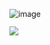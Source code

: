 ![image](https://user-images.githubusercontent.com/7016217/90295885-0d393d00-dec5-11ea-8a78-dfcfac1ae7e9.png)

[![](https://img.youtube.com/vi/q1AtvGwQal0/0.jpg)](https://www.youtube.com/watch?v=q1AtvGwQal0)
